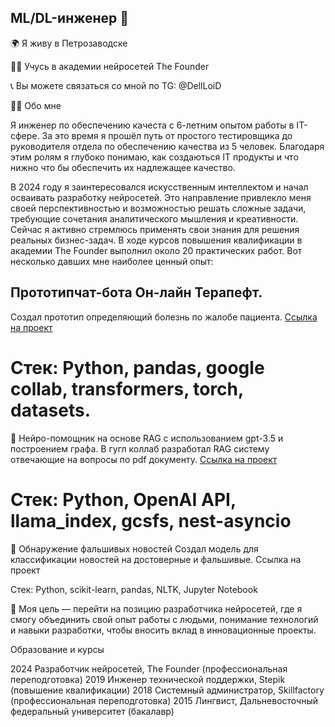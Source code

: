 ## ML/DL-инженер 👋
🌍 Я живу в  Петрозаводске

👨‍🎓 Учусь в академии нейросетей The Founder

📞 Вы можете связаться со мной по TG: @DellLoiD

👨‍💻 Обо мне

Я инженер по обеспечению качеста с 6-летним опытом работы в IT-сфере. За это время я прошёл путь от простого тестировщика до руководителя отдела по обеспечению качества из 5 человек. Благодаря этим ролям я глубоко понимаю, как создаються IT продукты и что нижно что бы обеспечить их надлежащее качество.

В 2024 году я заинтересовался искусственным интеллектом и начал осваивать разработку нейросетей. Это направление привлекло меня своей перспективностью и возможностью решать сложные задачи, требующие сочетания аналитического мышления и креативности. Сейчас я активно стремлюсь применять свои знания для решения реальных бизнес-задач.
В ходе курсов повышения квалификации в академии The Founder выполнил около 20 практических работ. Вот несколько давших мне  наиболее ценный опыт:

## Прототипчат-бота Он-лайн Терапефт.

Создал прототип определяющий болезнь по жалобе пациента. [Ссылка на проект](https://github.com/DellLoiD/Therapist-assistant/blob/bb3bb2484932bf5ff587d468a4f1fe91c97318c3/README.md)

# Стек: Python, pandas, google collab, transformers, torch, datasets.

📌 Нейро-помощник на основе RAG с использованием gpt-3.5  и построением графа.
В гугл коллаб разработал RAG систему отвечающие на вопросы по pdf документу. [Ссылка на проект](https://github.com/DellLoiD/City-Guide/blob/24ceb282e499c523cf355cc1f5c66b5956d629ca/README.md)

# Стек: Python, OpenAI API, llama_index, gcsfs, nest-asyncio

📌 Обнаружение фальшивых новостей
Создал модель для классификации новостей на достоверные и фальшивые. Ссылка на проект

Стек: Python, scikit-learn, pandas, NLTK, Jupyter Notebook

🎯 Моя цель — перейти на позицию разработчика нейросетей, где я смогу объединить свой опыт работы с людьми, понимание технологий и навыки разработки, чтобы вносить вклад в инновационные проекты.

Образование и курсы

2024 Разработчик нейросетей, The Founder (профессиональная переподготовка)
2019 Инженер технической поддержки, Stepik (повышение квалификации)
2018 Системный администратор, Skillfactory (профессиональная переподготовка)
2015 Лингвист, Дальневосточный федеральный университет (бакалавр)
